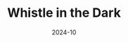 ---
title: "Whistle in the Dark"
date: 2024-10
roles: ["2nd AD"]
thumbnail: "../../assets/img/work/thumb/whistle-in-the-dark.jpg"
---